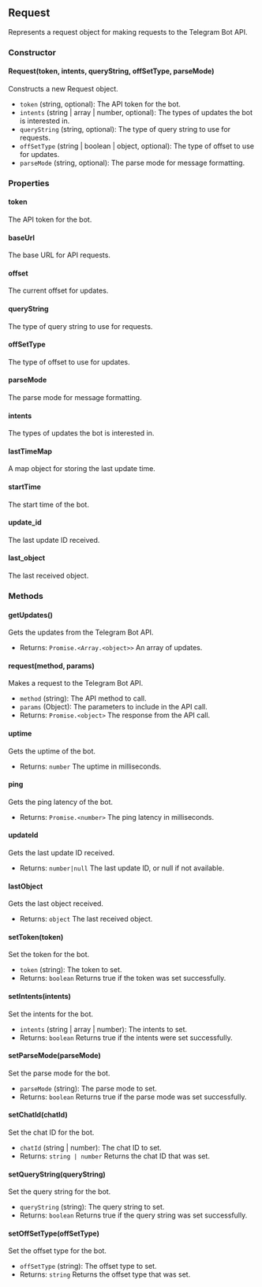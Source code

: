 ## Request

Represents a request object for making requests to the Telegram Bot API.

### Constructor

#### Request(token, intents, queryString, offSetType, parseMode)

Constructs a new Request object.

- `token` (string, optional): The API token for the bot.
- `intents` (string | array | number, optional): The types of updates the bot is interested in.
- `queryString` (string, optional): The type of query string to use for requests.
- `offSetType` (string | boolean | object, optional): The type of offset to use for updates.
- `parseMode` (string, optional): The parse mode for message formatting.

### Properties

#### token

The API token for the bot.

#### baseUrl

The base URL for API requests.

#### offset

The current offset for updates.

#### queryString

The type of query string to use for requests.

#### offSetType

The type of offset to use for updates.

#### parseMode

The parse mode for message formatting.

#### intents

The types of updates the bot is interested in.

#### lastTimeMap

A map object for storing the last update time.

#### startTime

The start time of the bot.

#### update_id

The last update ID received.

#### last_object

The last received object.

### Methods

#### getUpdates()

Gets the updates from the Telegram Bot API.

- Returns: `Promise.<Array.<object>>` An array of updates.

#### request(method, params)

Makes a request to the Telegram Bot API.

- `method` (string): The API method to call.
- `params` (Object): The parameters to include in the API call.
- Returns: `Promise.<object>` The response from the API call.

#### uptime

Gets the uptime of the bot.

- Returns: `number` The uptime in milliseconds.

#### ping

Gets the ping latency of the bot.

- Returns: `Promise.<number>` The ping latency in milliseconds.

#### updateId

Gets the last update ID received.

- Returns: `number|null` The last update ID, or null if not available.

#### lastObject

Gets the last object received.

- Returns: `object` The last received object.

#### setToken(token)

Set the token for the bot.

- `token` (string): The token to set.
- Returns: `boolean` Returns true if the token was set successfully.

#### setIntents(intents)

Set the intents for the bot.

- `intents` (string | array | number): The intents to set.
- Returns: `boolean` Returns true if the intents were set successfully.

#### setParseMode(parseMode)

Set the parse mode for the bot.

- `parseMode` (string): The parse mode to set.
- Returns: `boolean` Returns true if the parse mode was set successfully.

#### setChatId(chatId)

Set the chat ID for the bot.

- `chatId` (string | number): The chat ID to set.
- Returns: `string | number` Returns the chat ID that was set.

#### setQueryString(queryString)

Set the query string for the bot.

- `queryString` (string): The query string to set.
- Returns: `boolean` Returns true if the query string was set successfully.

#### setOffSetType(offSetType)

Set the offset type for the bot.

- `offSetType` (string): The offset type to set.
- Returns: `string` Returns the offset type that was set.